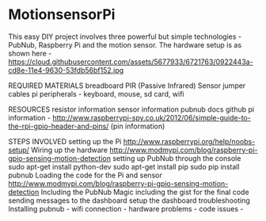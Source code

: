 # MotionsensorPi
This easy DIY project involves three powerful but simple technologies - PubNub, Raspberry Pi and the motion sensor. The hardware setup is as shown here - https://cloud.githubusercontent.com/assets/5677933/6721763/0922443a-cd8e-11e4-9630-53fdb56bf152.jpg

REQUIRED MATERIALS
breadboard
PIR (Passive Infrared) Sensor
jumper cables
pi peripherals - keyboard, mouse, sd card, wifi

RESOURCES 
resistor information
sensor information
pubnub docs
github
pi information - http://www.raspberrypi-spy.co.uk/2012/06/simple-guide-to-the-rpi-gpio-header-and-pins/ (pin information)

STEPS INVOLVED
setting up the Pi
http://www.raspberrypi.org/help/noobs-setup/
Wiring up the hardware
http://www.modmypi.com/blog/raspberry-pi-gpio-sensing-motion-detection
setting up PubNub through the console
sudo apt-get install python-dev
sudo apt-get install pip
sudo pip install pubnub
Loading the code for the Pi and sensor
http://www.modmypi.com/blog/raspberry-pi-gpio-sensing-motion-detection
Including the PubNub Magic
including the gist for the final code
sending messages to the dashboard
setup the dashboard
troubleshooting
Installing pubnub -
wifi connection - 
hardware problems - 
code issues -
